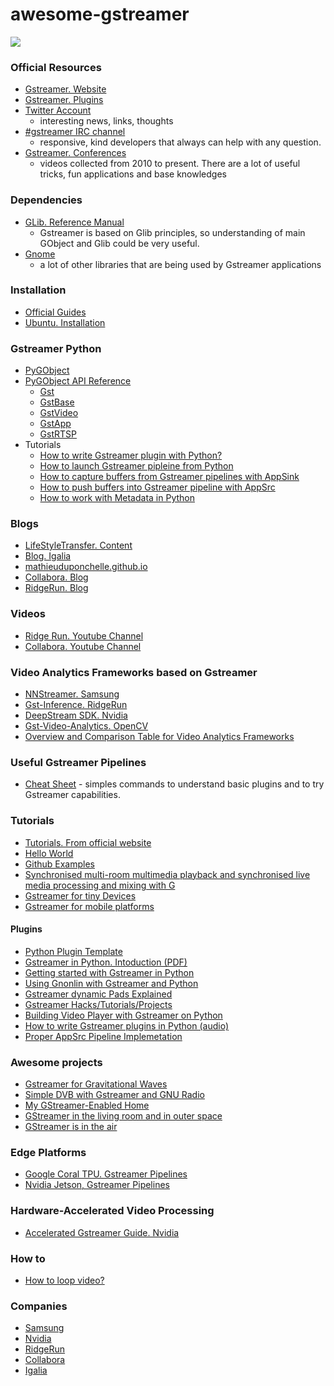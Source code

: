 # awesome-gstreamer

![](https://upload.wikimedia.org/wikipedia/commons/thumb/d/db/Gstreamer-logo.svg/1200px-Gstreamer-logo.svg.png)

### Official Resources
- [Gstreamer. Website](https://gstreamer.freedesktop.org/)
- [Gstreamer. Plugins](https://gstreamer.freedesktop.org/documentation/plugins_doc.html?gi-language=c)
- [Twitter Account](https://twitter.com/gstreamer)
    - interesting news, links, thoughts 
- [#gstreamer IRC channel](https://freenode.net/)
    - responsive, kind developers that always can help with any question.
- [Gstreamer. Conferences](https://gstconf.ubicast.tv/)
    - videos collected from 2010 to present. There are a lot of useful tricks, fun applications and base knowledges

### Dependencies
- [GLib. Reference Manual](https://developer.gnome.org/glib/stable/) 
    - Gstreamer is based on Glib principles, so understanding of main GObject and Glib could be very useful.
- [Gnome](https://developer.gnome.org/) 
    - a lot of other libraries that are being used by Gstreamer applications

### Installation
- [Official Guides](https://gstreamer.freedesktop.org/documentation/installing/index.html?gi-language=c)
- [Ubuntu. Installation](http://lifestyletransfer.com/how-to-install-gstreamer-on-ubuntu/)

### Gstreamer Python
- [PyGObject](https://pygobject.readthedocs.io/en/latest/)
- [PyGObject API Reference](https://lazka.github.io/pgi-docs/)
    - [Gst](https://lazka.github.io/pgi-docs/#Gst-1.0)
    - [GstBase](https://lazka.github.io/pgi-docs/#GstBase-1.0)
    - [GstVideo](https://lazka.github.io/pgi-docs/#GstVideo-1.0)
    - [GstApp](https://lazka.github.io/pgi-docs/#GstApp-1.0)
    - [GstRTSP](https://lazka.github.io/pgi-docs/#GstRtsp-1.0)
- Tutorials
    - [How to write Gstreamer plugin with Python?](http://lifestyletransfer.com/how-to-write-gstreamer-plugin-with-python/)
    - [How to launch Gstreamer pipleine from Python](http://lifestyletransfer.com/how-to-launch-gstreamer-pipeline-in-python/)
    - [How to capture buffers from Gstreamer pipelines with AppSink](http://lifestyletransfer.com/how-to-use-gstreamer-appsink-in-python/)
    - [How to push buffers into Gstreamer pipeline with AppSrc](http://lifestyletransfer.com/how-to-use-gstreamer-appsink-in-python/)
    - [How to work with Metadata in Python](http://lifestyletransfer.com/how-to-add-metadata-to-gstreamer-buffer-in-python/)

### Blogs
- [LifeStyleTransfer. Content](http://lifestyletransfer.com/content/)
- [Blog. Igalia](https://blogs.igalia.com/vjaquez/)
- [mathieuduponchelle.github.io](https://mathieuduponchelle.github.io/index.html?gi-language=undefined)
- [Collabora. Blog](https://www.collabora.com/about-us/open-source/open-source-projects/gstreamer.html)
- [RidgeRun. Blog](https://www.ridgerun.com/blog)

### Videos
- [Ridge Run. Youtube Channel](https://www.youtube.com/channel/UCrOCAheHWwCKn5zfO_qShYQ/videos)
- [Collabora. Youtube Channel](https://www.youtube.com/channel/UCPh7R2PWtJHmTfSGWuLkGTg/videos)

### Video Analytics Frameworks based on Gstreamer
- [NNStreamer. Samsung](https://github.com/nnsuite/nnstreamer)
- [Gst-Inference. RidgeRun](https://github.com/RidgeRun/gst-inference)
- [DeepStream SDK. Nvidia](https://developer.nvidia.com/deepstream-sdk)
- [Gst-Video-Analytics. OpenCV](https://github.com/opencv/gst-video-analytics)
- [Overview and Comparison Table for Video Analytics Frameworks](http://lifestyletransfer.com/deep-learning-video-analytics-gstreamer/)

### Useful Gstreamer Pipelines
- [Cheat Sheet](https://github.com/jackersson/awesome-gstreamer/blob/master/cheat_sheet/commands.md) - simples commands to understand basic plugins and to try Gstreamer capabilities.

### Tutorials
- [Tutorials. From official website](https://gstreamer.freedesktop.org/documentation/tutorials/index.html)
- [Hello World](https://gstreamer.freedesktop.org/documentation/tutorials/basic/hello-world.html)
- [Github Examples](https://github.com/GStreamer/gst-docs/tree/master/examples/tutorials)
- [Synchronised multi-room multimedia playback and synchronised live media processing and mixing with G](https://www.youtube.com/watch?v=C7sH4TSc054)
- [Gstreamer for tiny Devices](https://www.youtube.com/watch?v=RE3ylldz-Fs)
- [Gstreamer for mobile platforms](https://gstconf.ubicast.tv/videos/gstreamer-for-mobile-platforms-android-and-ios_/)

#### Plugins
- [Python Plugin Template](https://github.com/qtec/build-qt5022-core/wiki/GStreamer-Advanced#python-element-template)
- [Gstreamer in Python. Intoduction (PDF)](https://brettviren.github.io/pygst-tutorial-org/pygst-tutorial.pdf)
- [Getting started with Gstreamer in Python](https://www.jonobacon.com/2006/08/28/getting-started-with-gstreamer-with-python/)
- [Using Gnonlin with Gstreamer and Python](https://www.jonobacon.com/2006/12/27/using-gnonlin-with-gstreamer-and-python/)
- [Gstreamer dynamic Pads Explained](https://www.jonobacon.com/2006/12/27/using-gnonlin-with-gstreamer-and-python/)
- [Gstreamer Hacks/Tutorials/Projects](http://lifestyletransfer.com/)
- [Building Video Player with Gstreamer on Python](https://medium.com/@Gnaphron/gst-r-eamer-in-a-cockleshell-46236d02a74e)
- [How to write Gstreamer plugins in Python (audio)](https://mathieuduponchelle.github.io/2018-02-01-Python-Elements.html?gi-language=undefined)
- [Proper AppSrc Pipeline Implemetation](https://programtalk.com/vs2/python/543/kaldi-gstreamer-server/kaldigstserver/decoder.py/)

### Awesome projects
- [Gstreamer for Gravitational Waves](https://wiki.ligo.org/DASWG/GstLAL)
- [Simple DVB with Gstreamer and GNU Radio](http://wiki.oz9aec.net/index.php/Simple_DVB_with_Gstreamer_and_GNU_Radio)
- [My GStreamer-Enabled Home](https://gstconf.ubicast.tv/videos/my-gstreamer-enabled-home/#slide)
- [GStreamer in the living room and in outer space](https://www.youtube.com/watch?v=DRBzCASAm3g)
- [GStreamer is in the air](https://gstconf.ubicast.tv/videos/gstreamer-is-in-the-air/#slide)

### Edge Platforms
- [Google Coral TPU. Gstreamer Pipelines](https://github.com/google-coral/examples-camera/tree/master/gstreamer)
- [Nvidia Jetson, Gstreamer Pipelines](https://developer.download.nvidia.com/embedded/L4T/r32_Release_v1.0/Docs/Accelerated_GStreamer_User_Guide.pdf?i_Y2wpVYeC4aKDkehQNi7nZijaqPu-zUqO228keXSjtyD_7FHVxEAYFmYhzbmT-MgdoAimuP1FuS62KQPIADER2TQ0BaCa0MJNpQLjDYzEzqhZtQEKo6q2RiyXtc4vhbHiUxfvJ8mfLS8Sn-_USkttoqhaLmk5Epe_--Sh4rapNOZ-lHYq8)

### Hardware-Accelerated Video Processing
- [Accelerated Gstreamer Guide. Nvidia](https://developer.download.nvidia.com/embedded/L4T/r32_Release_v1.0/Docs/Accelerated_GStreamer_User_Guide.pdf?i_Y2wpVYeC4aKDkehQNi7nZijaqPu-zUqO228keXSjtyD_7FHVxEAYFmYhzbmT-MgdoAimuP1FuS62KQPIADER2TQ0BaCa0MJNpQLjDYzEzqhZtQEKo6q2RiyXtc4vhbHiUxfvJ8mfLS8Sn-_USkttoqhaLmk5Epe_--Sh4rapNOZ-lHYq8)


### How to
- [How to loop video?](https://gist.github.com/jackersson/7c476f6293cb74ff0d97101304a005c0)

### Companies
- [Samsung]()
- [Nvidia](https://developer.nvidia.com/deepstream-sdk)
- [RidgeRun](https://www.ridgerun.com/)
- [Collabora](https://www.collabora.com/)
- [Igalia](https://www.igalia.com/)
